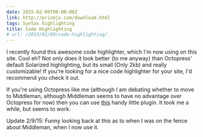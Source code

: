 ```yaml
---
date: 2015-02-09T00:00:00Z
link: http://prismjs.com/download.html
tags: Syntax highlighting
title: Code Highlighting
# url: /2015/02/09/code-highlighting/
---
```


I recently found this awesome code highlighter, which I'm now using on this site. Cool eh? Not only does it look better (to me anyway) than Octopress' default Solarized highlighting, but its small (Only 2kb) and really customizable! If you're looking for a nice code highlighter for your site, I'd recommend you check it out.

If you're using Octopress like me (although I am debating whether to move to Middleman, although Middleman seems to have no advantage over Octopress for now) then you can use [this](https://github.com/gmurphey/jekyll-prism-plugin) handy little plugin. It took me a while, but seems to work.

Update 2/9/15: Funny looking back at this as to when I was on the fence about Middleman, when I now use it.
